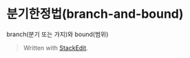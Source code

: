 # 분기한정법(branch-and-bound)

branch(분기 또는 가지)와 bound(범위)



> Written with [StackEdit](https://stackedit.io/).
<!--stackedit_data:
eyJoaXN0b3J5IjpbMTE3OTczNTczN119
-->